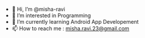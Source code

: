 - 👋 Hi, I’m @misha-ravi
- 👀 I’m interested in Programming
- 🌱 I’m currently learning Android App Developement
- 📫 How to reach me : misha.ravi.23@gmail.com

<!---
misha-ravi/misha-ravi is a ✨ special ✨ repository because its `README.md` (this file) appears on your GitHub profile.
You can click the Preview link to take a look at your changes.
--->
